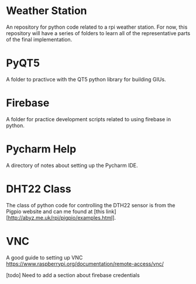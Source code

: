 # Weather Station
An repository for python code related to a rpi weather station.  For now,
this repository will have a series of folders to learn all of the
representative parts of the final implementation.

# PyQT5
A folder to practivce with the QT5 python library for building GIUs.

# Firebase
A folder for practice development scripts related to using firebase
in python.

# Pycharm Help
A directory of notes about setting up the Pycharm IDE.

# DHT22 Class
The class of python code for controlling the DTH22 sensor is from the\
Pigpio website and can me found at [this link][http://abyz.me.uk/rpi/pigpio/examples.html].

# VNC
A good guide to setting up VNC
https://www.raspberrypi.org/documentation/remote-access/vnc/


[todo] Need to add a section about firebase credentials
